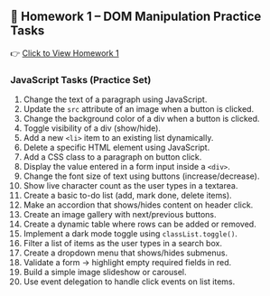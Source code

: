 ## 📘 Homework 1 – DOM Manipulation Practice Tasks
👉 [Click to View Homework 1](https://pawarpriyanka11.github.io/WTL_147/homework/homework1/)

### JavaScript Tasks (Practice Set)
1. Change the text of a paragraph using JavaScript.  
2. Update the `src` attribute of an image when a button is clicked.  
3. Change the background color of a div when a button is clicked.  
4. Toggle visibility of a div (show/hide).  
5. Add a new `<li>` item to an existing list dynamically.  
6. Delete a specific HTML element using JavaScript.  
7. Add a CSS class to a paragraph on button click.  
8. Display the value entered in a form input inside a `<div>`.  
9. Change the font size of text using buttons (increase/decrease).  
10. Show live character count as the user types in a textarea.  
11. Create a basic to-do list (add, mark done, delete items).  
12. Make an accordion that shows/hides content on header click.  
13. Create an image gallery with next/previous buttons.  
14. Create a dynamic table where rows can be added or removed.  
15. Implement a dark mode toggle using `classList.toggle()`.  
16. Filter a list of items as the user types in a search box.  
17. Create a dropdown menu that shows/hides submenus.  
18. Validate a form → highlight empty required fields in red.  
19. Build a simple image slideshow or carousel.  
20. Use event delegation to handle click events on list items.  

